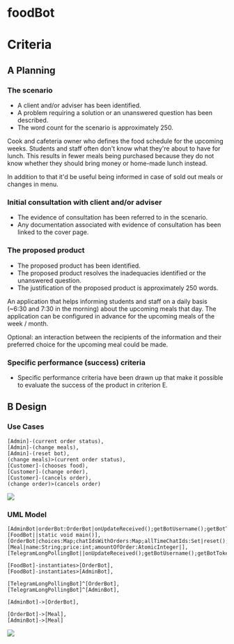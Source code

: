 # foodBot

# Criteria

## A Planning

### The scenario
 - A client and/or adviser has been identified.
 - A problem requiring a solution or an unanswered question has been described.
 - The word count for the scenario is approximately 250.
 
Cook and cafeteria owner who defines the food schedule for the upcoming weeks. Students and staff often don't know what they're about to have for lunch. This results in fewer meals being purchased because they do not know whether they should bring money or home-made lunch instead.

In addition to that it'd be useful being informed in case of sold out meals or changes in menu.
 
### Initial consultation with client and/or adviser
 - The evidence of consultation has been referred to in the scenario.
 - Any documentation associated with evidence of consultation has been linked to the cover page.


### The proposed product
 - The proposed product has been identified.
 - The proposed product resolves the inadequacies identified or the unanswered question.
 - The justification of the proposed product is approximately 250 words.

An application that helps informing students and staff on a daily basis (~6:30 and 7:30 in the morning) about the upcoming meals that day. The application can be configured in advance for the upcoming meals of the week / month.

Optional: an interaction between the recipients of the information and their preferred choice for the upcoming meal could be made.

### Specific performance (success) criteria
 - Specific performance criteria have been drawn up that make it possible to evaluate the success of the product in criterion E.

## B Design

### Use Cases

```
[Admin]-(current order status),
[Admin]-(change meals),
[Admin]-(reset bot),
(change meals)>(current order status),
[Customer]-(chooses food),
[Customer]-(change order),
[Customer]-(cancels order),
(change order)>(cancels order)
```

![](http://yuml.me/e9dc5c26.png)

### UML Model

```
[AdminBot|orderBot:OrderBot|onUpdateReceived();getBotUsername();getBotToken()],
[FoodBot||static void main()],
[OrderBot|choices:Map;chatIdsWithOrders:Map;allTimeChatIds:Set|reset();changeMeals()],
[Meal|name:String;price:int;amountOfOrder:AtomicInteger|],
[TelegramLongPollingBot||onUpdateReceived();getBotUsername();getBotToken()],

[FoodBot]-instantiates>[OrderBot],
[FoodBot]-instantiates>[AdminBot],

[TelegramLongPollingBot]^[OrderBot],
[TelegramLongPollingBot]^[AdminBot],

[AdminBot]->[OrderBot],

[OrderBot]->[Meal],
[AdminBot]->[Meal]
```


![](http://yuml.me/f1db6ecb.png)
